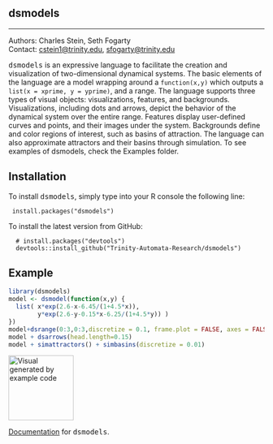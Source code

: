 dsmodels
--------
--------
Authors: Charles Stein, Seth Fogarty<br>
Contact: cstein1@trinity.edu, sfogarty@trinity.edu


<TT>dsmodels</TT> is an expressive language to facilitate the creation and visualization
    of two-dimensional dynamical systems. The basic elements of the language are
    a model wrapping around a `function(x,y)` which outputs a `list(x = xprime, y = yprime)`,
    and a range. The language supports three
    types of visual objects: visualizations, features, and backgrounds. Visualizations, including dots and arrows,
    depict the behavior of the dynamical system over the entire range.
    Features display
    user-defined curves and points, and their images under the system.
    Backgrounds define and color regions of interest, such as basins of attraction. 
    The language
    can also approximate attractors and their basins through simulation.
    To see examples of dsmodels, check the Examples folder.

Installation
------------

To install <TT>dsmodels</TT>, simply type into your R console the following line:

     install.packages("dsmodels") 

To install the latest version from GitHub:
     
      # install.packages("devtools")
      devtools::install_github("Trinity-Automata-Research/dsmodels")

Example
-------

``` r
library(dsmodels)
model <- dsmodel(function(x,y) {
  list( x*exp(2.6-x-6.45/(1+4.5*x)),
        y*exp(2.6-y-0.15*x-6.25/(1+4.5*y)) )
})
model+dsrange(0:3,0:3,discretize = 0.1, frame.plot = FALSE, axes = FALSE)
model + dsarrows(head.length=0.15)
model + simattractors() + simbasins(discretize = 0.01)
```
<img src="Example/exampleImage.png" alt="Visual generated by example code" style="width:128px;height:128px;">




<a href = http://www.cs.trinity.edu/~sfogarty/dsmodels/index.html>Documentation</a> for <TT>dsmodels</TT>.

